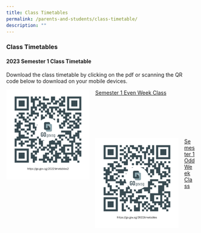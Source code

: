```yaml
---
title: Class Timetables
permalink: /parents-and-students/class-timetable/
description: ""
---
```

### Class Timetables

#### 2023 Semester 1 Class Timetable
Download the class timetable by clicking on the pdf or scanning the QR code below to download on your mobile devices.

<img src="/images/2022%20sem%201%20timetable%20even%20week%20class.png" style="width:223px;height:240px;margin-right:15px;" align = "left">

[Semester 1 Even Week Class](/files/2022%20Sem%201%20Even%20Week%20TT%20Class.pdf)


		 
<br> <br> <br> <br> <br>
		 
<img src="/images/2022%20sem%201%20timetable%20odd%20week%20class.png" style="width:223px;height:240px;margin-right:15px;" align = "left">

[Semester 1 Odd Week Class](/files/2022%20Sem%201%20Odd%20Week%20TT%20Class.pdf)